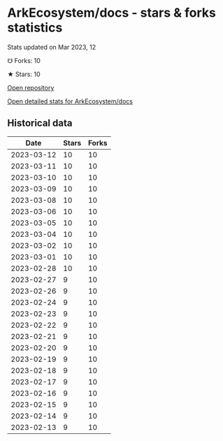 # ArkEcosystem/docs - stars & forks statistics

Stats updated on Mar 2023, 12

☋ Forks: 10

★ Stars: 10

[Open repository](https://github.com/ArkEcosystem/docs)

[Open detailed stats for ArkEcosystem/docs](https://reviewgithub.com/rep/ArkEcosystem/docs)

## Historical data
| Date | Stars | Forks |
|------|-------|-------|
| 2023-03-12 | 10 | 10 | 
| 2023-03-11 | 10 | 10 | 
| 2023-03-10 | 10 | 10 | 
| 2023-03-09 | 10 | 10 | 
| 2023-03-08 | 10 | 10 | 
| 2023-03-06 | 10 | 10 | 
| 2023-03-05 | 10 | 10 | 
| 2023-03-04 | 10 | 10 | 
| 2023-03-02 | 10 | 10 | 
| 2023-03-01 | 10 | 10 | 
| 2023-02-28 | 10 | 10 | 
| 2023-02-27 | 9 | 10 | 
| 2023-02-26 | 9 | 10 | 
| 2023-02-24 | 9 | 10 | 
| 2023-02-23 | 9 | 10 | 
| 2023-02-22 | 9 | 10 | 
| 2023-02-21 | 9 | 10 | 
| 2023-02-20 | 9 | 10 | 
| 2023-02-19 | 9 | 10 | 
| 2023-02-18 | 9 | 10 | 
| 2023-02-17 | 9 | 10 | 
| 2023-02-16 | 9 | 10 | 
| 2023-02-15 | 9 | 10 | 
| 2023-02-14 | 9 | 10 | 
| 2023-02-13 | 9 | 10 | 

